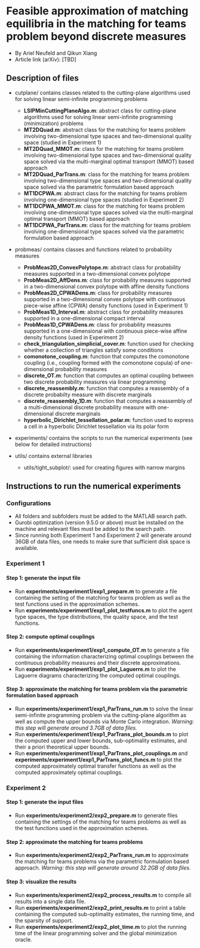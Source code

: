 # Feasible approximation of matching equilibria in the matching for teams problem beyond discrete measures

+ By Ariel Neufeld and Qikun Xiang
+ Article link (arXiv): [TBD]

## Description of files

+ cutplane/      contains classes related to the cutting-plane algorithms used for solving linear semi-infinite programming problems
	- **LSIPMinCuttingPlaneAlgo.m**: abstract class for cutting-plane algorithms used for solving linear semi-infinite programming (minimization) problems
   - **MT2DQuad.m**: abstract class for the matching for teams problem involving two-dimensional type spaces and two-dimensional quality space (studied in Experiment 1)
   - **MT2DQuad\_MMOT.m**: class for the matching for teams problem involving two-dimensional type spaces and two-dimensional quality space solved via the multi-marginal optimal transport (MMOT) based approach
   - **MT2DQuad\_ParTrans.m**: class for the matching for teams problem involving two-dimensional type spaces and two-dimensional quality space solved via the parametric formulation based approach
   - **MT1DCPWA.m**: abstract class for the matching for teams problem involving one-dimensional type spaces (studied in Experiment 2)
   - **MT1DCPWA\_MMOT.m**: class for the matching for teams problem involving one-dimensional type spaces solved via the multi-marginal optimal transport (MMOT) based approach	
   - **MT1DCPWA\_ParTrans.m**: class for the matching for teams problem involving one-dimensional type spaces solved via the parametric formulation based approach

+ probmeas/		contains classes and functions related to probability measures
 	- **ProbMeas2D\_ConvexPolytope.m**: abstract class for probability measures supported in a two-dimensional convex polytope
 	- **ProbMeas2D\_AffDens.m**: class for probability measures supported in a two-dimensional convex polytope with affine density functions
 	- **ProbMeas2D\_CPWADens.m**: class for probability measures supported in a two-dimensional convex polytope with continuous piece-wise affine (CPWA) density functions (used in Experiment 1)
 	- **ProbMeas1D\_Interval.m**: abstract class for probability measures supported in a one-dimensional compact interval
 	- **ProbMeas1D\_CPWADens.m**: class for probability measures supported in a one-dimensional with continuous piece-wise affine density functions (used in Experiment 2)
 	- **check\_triangulation\_simplicial\_cover.m**: function used for checking whether a collection of triangles satisfy some conditions
 	- **comonotone\_coupling.m**: function that computes the comonotone coupling (i.e., coupling formed with the comonotone copula) of one-dimensional probability measures
 	- **discrete\_OT.m**: function that computes an optimal coupling between two discrete probability measures via linear programming
 	- **discrete\_reassembly.m**: function that computes a reassembly of a discrete probabilty measure with discrete marginals
 	- **discrete\_reassembly\_1D.m**: function that computes a reassembly of a multi-dimensional discrete probability measure with one-dimensional discrete marginals
 	- **hyperbolic\_Dirichlet\_tessellation\_polar.m**: function used to express a cell in a hyperbolic Dirichlet tessellation via its polar form

+ experiments/            contains the scripts to run the numerical experiments (see below for detailed instructions)

+ utils/          contains external libraries
    - utils/tight\_subplot/:             used for creating figures with narrow margins

## Instructions to run the numerical experiments

### Configurations

+ All folders and subfolders must be added to the MATLAB search path. 
+ Gurobi optimization (version 9.5.0 or above) must be installed on the machine and relevant files must be added to the search path. 
+ Since running both Experiment 1 and Experiment 2 will generate around 36GB of data files, one needs to make sure that sufficient disk space is available. 

### Experiment 1

#### Step 1: generate the input file
+ Run **experiments/experiment1/exp1\_prepare.m** to generate a file containing the setting of the matching for teams problem as well as the test functions used in the approximation schemes.
+ Run **experiments/experiment1/exp1\_plot\_testfuncs.m** to plot the agent type spaces, the type distributions, the quality space, and the test functions. 

#### Step 2: compute optimal couplings
+ Run **experiments/experiment1/exp1\_compute\_OT.m** to generate a file containing the information characterizing optimal couplings between the continuous probability measures and their discrete approximations.
+ Run **experiments/experiment1/exp1\_plot\_Laguerre.m** to plot the Laguerre diagrams characterizing the computed optimal couplings. 

#### Step 3: approximate the matching for teams problem via the parametric formulation based approach
+ Run **experiments/experiment1/exp1\_ParTrans\_run.m** to solve the linear semi-infinite programming problem via the cutting-plane algorithm as well as compute the upper bounds via Monte Carlo integration. *Warning: this step will generate around 3.7GB of data files.*
+ Run **experiments/experiment1/exp1\_ParTrans\_plot\_bounds.m** to plot the computed upper and lower bounds, sub-optimality estimates, and their a priori theoretical upper bounds.
+ Run **experiments/experiment1/exp1\_ParTrans\_plot\_couplings.m** and **experiments/experiment1/exp1\_ParTrans\_plot\_funcs.m** to plot the computed approximately optimal transfer functions as well as the computed approximately optimal couplings.

### Experiment 2

#### Step 1: generate the input files
+ Run **experiments/experiment2/exp2\_prepare.m** to generate files containing the settings of the matching for teams problems as well as the test functions used in the approximation schemes.

#### Step 2: approximate the matching for teams problems
+ Run **experiments/experiment2/exp2\_ParTrans\_run.m** to approximate the matching for teams problems via the parametric formulation based approach. *Warning: this step will generate around 32.2GB of data files.*

#### Step 3: visualize the results
+ Run **experiments/experiment2/exp2\_process\_results.m** to compile all results into a single data file.
+ Run **experiments/experiment2/exp2\_print\_results.m** to print a table containing the computed sub-optimality estimates, the running time, and the sparsity of support. 
+ Run **experiments/experiment2/exp2\_plot\_time.m** to plot the running time of the linear programming solver and the global minimization oracle.
